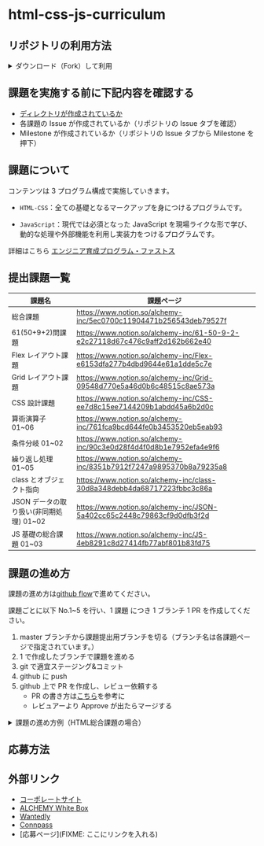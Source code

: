 # html-css-js-curriculum

## リポジトリの利用方法

<details>
  <summary>ダウンロード（Fork）して利用</summary>

1. 「Fork」を押す

   ![](https://github.com/ALCHEMY-curriculum/public-alchemy-curriculum/assets/53852040/c419f24e-707d-455a-89f8-384cde2f0650)

2. 「Create Fork」を押す

   ![](https://github.com/ALCHEMY-curriculum/public-alchemy-curriculum/assets/53852040/165c6c6b-d14e-4898-9252-761ed22081e9)

3. Fork した「public-alchemy-curriculum」の「<> Code ▼ 」を押す

   ![](https://github.com/ALCHEMY-curriculum/public-alchemy-curriculum/assets/53852040/514c02a6-fa7f-429d-878f-c0ebc63edbec)

4. clone リンクをコピーする

   ![](https://github.com/ALCHEMY-curriculum/public-alchemy-curriculum/assets/53852040/074788ed-8e9a-49ee-8e22-b6901e03fa76)

5. ターミナルで`git clone git@github.com:XXXXXXXX/public-alchemy-curriculum.git`　を打ち込み、「ENTER」を押す

   ※ XXXXXXXX は Github のユーザネームが入ります

   ※ `git clone `の後に 4. でコピーしたものをペーストすると上記のコマンドになります

   ![](https://github.com/ALCHEMY-curriculum/public-alchemy-curriculum/assets/53852040/fd91392a-1e3d-43ca-90de-708e552a2851)

   ローカルに「public-alchemy-curriculum」フォルダが作成されていれば、clone が成功しています

   ![](https://github.com/ALCHEMY-curriculum/public-alchemy-curriculum/assets/53852040/821f7029-1d03-43ac-a3e6-3d6cb6128b1e)

</details>

## 課題を実施する前に下記内容を確認する

- [ディレクトリが作成されているか](https://www.notion.so/alchemy-inc/d39c7c0e8dce4ddfa049a1ea99e1e29f)
- 各課題の Issue が作成されているか（リポジトリの Issue タブを確認）
- Milestone が作成されているか（リポジトリの Issue タブから Milestone を押下）

## 課題について

コンテンツは 3 プログラム構成で実施していきます。

- `HTML-CSS`：全ての基礎となるマークアップを身につけるプログラムです。

- `JavaScript`：現代では必須となった JavaScript を現場ライクな形で学び、動的な処理や外部機能を利用し実装力をつけるプログラムです。

詳細はこちら [エンジニア育成プログラム・ファストス](https://alchemy-inc.notion.site/f8240c382b984879ad656787136226f7)

## 提出課題一覧

| 課題名　                                | 課題ページ                                                                   |
| --------------------------------------- | ---------------------------------------------------------------------------- |
| 総合課題                                | https://www.notion.so/alchemy-inc/5ec0700c11904471b256543deb79527f           |
| 61(50+9+2)問課題                        | https://www.notion.so/alchemy-inc/61-50-9-2-e2c27118d67c476c9aff2d162b662e40 |
| Flex レイアウト課題                     | https://www.notion.so/alchemy-inc/Flex-e6153dfa277b4dbd9644e61a1dde5c7e      |
| Grid レイアウト課題                     | https://www.notion.so/alchemy-inc/Grid-09548d770e5a46d0b6c48515c8ae573a      |
| CSS 設計課題                            | https://www.notion.so/alchemy-inc/CSS-ee7d8c15ee7144209b1abdd45a6b2d0c       |
| 算術演算子 01~06                        | https://www.notion.so/alchemy-inc/761fca9bcd644fe0b3453520eb5eab93           |
| 条件分岐 01~02                          | https://www.notion.so/alchemy-inc/90c3e0d28f4d4f0d8b1e7952efa4e9f6           |
| 繰り返し処理 01~05                      | https://www.notion.so/alchemy-inc/8351b7912f7247a9895370b8a79235a8           |
| class とオブジェクト指向                | https://www.notion.so/alchemy-inc/class-30d8a348debb4da68717223fbbc3c86a     |
| JSON データの取り扱い(非同期処理) 01~02 | https://www.notion.so/alchemy-inc/JSON-5a402cc65c2448c79863cf9d0dfb3f2d      |
| JS 基礎の総合課題 01~03                 | https://www.notion.so/alchemy-inc/JS-4eb8291c8d27414fb77abf801b83fd75        |

## 課題の進め方

課題の進め方は[github flow](https://atmarkit.itmedia.co.jp/ait/articles/1708/01/news015.html)で進めてください。

課題ごとに以下 No.1~5 を行い、1 課題 につき 1 ブランチ 1 PR を作成してください。

1. master ブランチから課題提出用ブランチを切る（ブランチ名は各課題ページで指定されています。）
2. 1 で作成したブランチで課題を進める
3. git で適宜ステージング&コミット
4. github に push
5. github 上で PR を作成し、レビュー依頼する
   - PR の書き方は[こちら](https://hydrakecat.hatenablog.jp/entry/2018/06/30/%E3%83%AC%E3%83%93%E3%83%A5%E3%83%BC%E3%81%97%E3%81%A6%E3%82%82%E3%82%89%E3%81%84%E3%82%84%E3%81%99%E3%81%84PR%E3%81%AE%E6%9B%B8%E3%81%8D%E6%96%B9)を参考に
   - レビュアーより Approve が出たらマージする

<details>
  <summary>課題の進め方例（HTML総合課題の場合）</summary>
HTML総合課題ページ

https://alchemy-inc.notion.site/5ec0700c11904471b256543deb79527f

> [NOTE]
> No.1~7 はターミナルでの作業です。

1. 課題リポジトリに移動する

   - `cd public-alchemy-curriculum`と打ち込み、課題リポジトリに移動

2. 指定されたブランチ名(`html-general`)を確認しローカル環境でそのブランチを作成、現在のブランチから作成したブランチに移動する

   1. `git branch`と打ち込み、現在のブランチを確認

      - 下記画像は main ブランチにいることを表しています。

        ![](https://github.com/ALCHEMY-curriculum/public-alchemy-curriculum/assets/53852040/d1d1d10b-63e9-4443-a4de-2eaa19d312be)

   2. `git switch -c html-general`と打ち込み、指定されたブランチを作成しそのブランチに移動

      - `switch`が移動、`-c`が新規作成を意味します。

   3. `git branch`と打ち込み、`html-general`ブランチに移動していることを確認

      ![](https://github.com/ALCHEMY-curriculum/public-alchemy-curriculum/assets/53852040/8815d618-0ec9-4cea-a872-a11a176b7634)

3. 指定されたファイル(`general.html`)を任意のエディターで開き、課題を遂行

4. 修正したファイルをステージングに追加する

   - `git add html_learning/html/general.html` と打ち込み課題差分をステージング

5. ステージングされているファイルを確認する

   - `git status`と打ち込み、「Changes to be committed」に`html_learning/html/general.html`があることを確認
     ![](./assets/git-status.png)

6. ステージングされたファイルをメッセージ付きコミットする

   `git commit -m "feat:HTML総合課題の実装"` と打ち込みステージングしている内容をコミット（今回の例ではメッセージを`feat:HTML総合課題の実装`としています。）

   ※コミットメッセージは[こちら](https://qiita.com/konatsu_p/items/dfe199ebe3a7d2010b3e)を参考にしてください。

7. リモートリポジトリに変更をプッシュする

   `git push origin html-general`と打ち込みリポートリポジトリに作成したブランチを反映

   ![](https://github.com/ALCHEMY-curriculum/public-alchemy-curriculum/assets/53852040/3d3133bb-24dc-4455-b863-b7d9f2e659fa)

> [NOTE]
> No.8~9 は github での作業です。

8. リモートリポジトリで PR(プルリクエスト)を作成する

   1. `Compare & pull request`ボタンを押下

      ![](https://github.com/ALCHEMY-curriculum/public-alchemy-curriculum/assets/53852040/27ee83d6-bb79-4521-b975-04897d5f4845)

   2. ブランチが`html-general`ブランチから`main`に向いていることを確認

      ※ `base repository`、`head repository`の表記の箇所は赤い部分が自分のユーザ名になっているか必ず確認してください。

      ![](https://github.com/ALCHEMY-curriculum/public-alchemy-curriculum/assets/53852040/80240494-316b-4ba9-961b-a193a53ad317)

   3. PR 説明文を記載

      ※説明文は実務を想定し、他者から見てもらうことを意識して書くと勉強になります。

      ![](https://github.com/ALCHEMY-curriculum/public-alchemy-curriculum/assets/53852040/4f0eeb23-9643-45e0-8842-3337adea86a3)

   4. `Create pull request` ボタンを押下

      ![](https://github.com/ALCHEMY-curriculum/public-alchemy-curriculum/assets/53852040/5da817a6-ffd4-4d93-ad56-e457e5a1bcd8)

9. レビュアーより Approve が出たら、`Merge pull request`ボタンを押しマージする

   ![](https://github.com/ALCHEMY-curriculum/public-alchemy-curriculum/assets/53852040/8fad7a5f-6910-479a-81b2-9f393b9f8b29)

</details>

## 応募方法

## 外部リンク

- [コーポレートサイト](https://alchemy-lab.jp/)
- [ALCHEMY White Box](https://alchemy-whitebox.super.site/)
- [Wantedly](https://www.wantedly.com/companies/alchemy-lab/post_articles/106376)
- [Connpass](https://alchemy.connpass.com/)
- [応募ページ](FIXME: ここにリンクを入れる)

